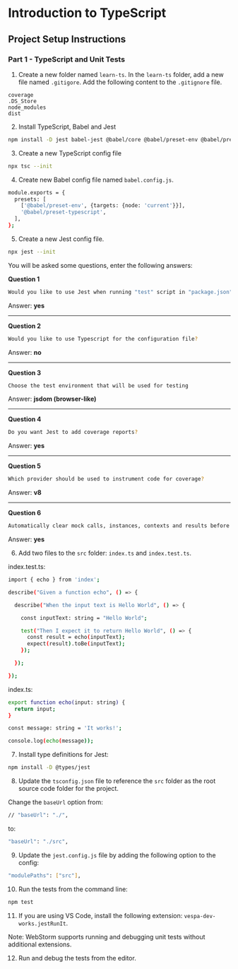# Introduction to TypeScript

## Project Setup Instructions

### Part 1 - TypeScript and Unit Tests

1. Create a new folder named `learn-ts`. In the `learn-ts` folder, add a new file named `.gitigore`. Add the following content to the `.gitignore` file.

```text
coverage
.DS_Store
node_modules
dist
```

2. Install TypeScript, Babel and Jest

```bash
npm install -D jest babel-jest @babel/core @babel/preset-env @babel/preset-typescript typescript jest-environment-jsdom
```

3. Create a new TypeScript config file

```bash
npx tsc --init
```

4. Create new Babel config file named `babel.config.js`.

```bash
module.exports = {
  presets: [
    ['@babel/preset-env', {targets: {node: 'current'}}],
    '@babel/preset-typescript',
  ],
};
```

5. Create a new Jest config file.

```bash
npx jest --init
```

You will be asked some questions, enter the following answers:

**Question 1**

```bash
Would you like to use Jest when running "test" script in "package.json"? 
```
Answer: **yes**

---

**Question 2**

```bash
Would you like to use Typescript for the configuration file?
```
Answer: **no**

---

**Question 3**

```bash
Choose the test environment that will be used for testing
```
Answer: **jsdom (browser-like)**

---

**Question 4**

```bash
Do you want Jest to add coverage reports?
```
Answer: **yes**

---

**Question 5**

```bash
Which provider should be used to instrument code for coverage?
```
Answer: **v8**

---

**Question 6**

```bash
Automatically clear mock calls, instances, contexts and results before every test?
```
Answer: **yes**

6. Add two files to the `src` folder: `index.ts` and `index.test.ts`.

index.test.ts:

```bash
import { echo } from 'index';

describe("Given a function echo", () => {

  describe("When the input text is Hello World", () => {

    const inputText: string = "Hello World";

    test("Then I expect it to return Hello World", () => {
      const result = echo(inputText);
      expect(result).toBe(inputText);
    });

  });

});
```

index.ts:

```bash
export function echo(input: string) {
  return input;
}

const message: string = 'It works!';

console.log(echo(message));
```

7. Install type definitions for Jest:

```bash
npm install -D @types/jest
```

8. Update the `tsconfig.json` file to reference the `src` folder as the root source code folder for the project.

Change the `baseUrl` option from:

```bash
// "baseUrl": "./",
```

to:

```bash
"baseUrl": "./src",
```

9. Update the `jest.config.js` file by adding the following option to the config:

```bash
"modulePaths": ["src"],
```

10. Run the tests from the command line:

```bash
npm test
```

11. If you are using VS Code, install the following extension: `vespa-dev-works.jestRunIt`.

Note: WebStorm supports running and debugging unit tests without additional extensions.

12. Run and debug the tests from the editor.
